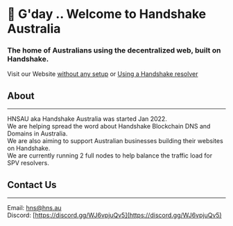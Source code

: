 # 👋 G'day .. Welcome to Handshake Australia
### The home of Australians using the decentralized web, built on Handshake.

Visit our Website [without any setup](https://hns.au/) or [Using a Handshake resolver](https://gday.hnsau/)
## About
----------------
HNSAU aka Handshake Australia was started Jan 2022.  
We are helping spread the word about Handshake Blockchain DNS and Domains in Australia.  
We are also aiming to support Australian businesses building their websites on Handshake.  
We are currently running 2 full nodes to help balance the traffic load for SPV resolvers.  
## Contact Us
----------------
Email: [hns@hns.au](mailto:hns@hns.au)  
Discord: [https://discord.gg/WJ6vpjuQv5](https://discord.gg/WJ6vpjuQv5)
